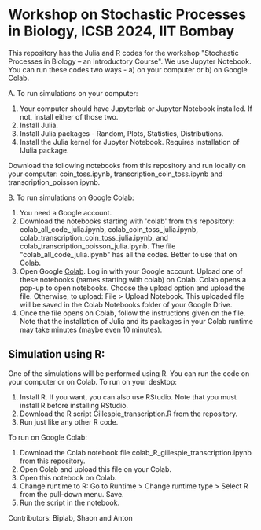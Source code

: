 # Workshop on Stochastic Processes in Biology, ICSB 2024, IIT Bombay
This repository has the Julia and R codes for the workshop "Stochastic Processes in Biology – an Introductory Course".
We use Jupyter Notebook. You can run these codes two ways - a) on your computer or b) on Google Colab. 

A. To run simulations on your computer:
1. Your computer should have Jupyterlab or Jupyter Notebook installed. If not, install either of those two.
2. Install Julia.
3. Install Julia packages - Random, Plots, Statistics, Distributions.
4. Install the Julia kernel for Jupyter Notebook. Requires installation of IJulia package.

Download the following notebooks from this repository and run locally on your computer: coin_toss.ipynb, transcription_coin_toss.ipynb and transcription_poisson.ipynb.

B. To run simulations on Google Colab:
1. You need a Google account.
2. Download the notebooks starting with 'colab' from this repository: colab_all_code_julia.ipynb, colab_coin_toss_julia.ipynb, colab_transcription_coin_toss_julia.ipynb, and colab_transcription_poisson_julia.ipynb. The file "colab_all_code_julia.ipynb" has all the codes. Better to use that on Colab.
3. Open Google [Colab](https://colab.research.google.com/). Log in with your Google account. Upload one of these notebooks (names starting with colab) on Colab. Colab opens a pop-up to open notebooks. Choose the upload option and upload the file. Otherwise, to upload: File > Upload Notebook. This uploaded file will be saved in the Colab Notebooks folder of your Google Drive.
4. Once the file opens on Colab, follow the instructions given on the file. Note that the installation of Julia and its packages in your Colab runtime may take minutes (maybe even 10 minutes).

## Simulation using R:
One of the simulations will be performed using R. You can run the code on your computer or on Colab.
To run on your desktop:
1. Install R. If you want, you can also use RStudio. Note that you must install R before installing RStudio.
2. Download the R script Gillespie_transcription.R from the repository.
3. Run just like any other R code.

To run on Google Colab:
1. Download the Colab notebook file colab_R_gillespie_transcription.ipynb from this repository.
2. Open Colab and upload this file on your Colab.
3. Open this notebook on Colab.
4. Change runtime to R: Go to Runtime > Change runtime type > Select R from the pull-down menu. Save.
5. Run the script in the notebook.

Contributors: Biplab, Shaon and Anton
